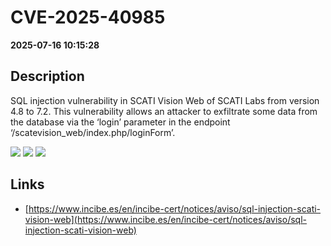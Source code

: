 # CVE-2025-40985

**2025-07-16 10:15:28**

## Description
SQL injection vulnerability in SCATI Vision Web of SCATI Labs from version 4.8 to 7.2. This vulnerability allows an attacker to exfiltrate some data from the database via the ‘login’ parameter in the endpoint ‘/scatevision_web/index.php/loginForm’.

![](https://img.shields.io/static/v1?label=Score&message=8.3&color=red)
![](https://img.shields.io/static/v1?label=Severity&message=HIGH&color=red)
![](https://img.shields.io/static/v1?label=CWE&message=SQL&color=green)

## Links
- [https://www.incibe.es/en/incibe-cert/notices/aviso/sql-injection-scati-vision-web](https://www.incibe.es/en/incibe-cert/notices/aviso/sql-injection-scati-vision-web)
